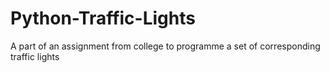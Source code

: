 # Python-Traffic-Lights
A part of an assignment from college to programme a set of corresponding traffic lights
